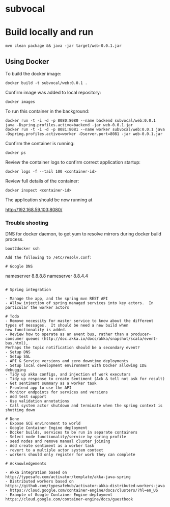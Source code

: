 subvocal
========

# Build locally and run

```
mvn clean package && java -jar target/web-0.0.1.jar
```

## Using Docker

To build the docker image:

```
docker build -t subvocal/web:0.0.1 .
```

Confirm image was added to local repository:

```
docker images
```

To run this container in the background:

```
docker run -t -i -d -p 8080:8080 --name backend subvocal/web:0.0.1 java -Dspring.profiles.active=backend -jar web-0.0.1.jar
docker run -t -i -d -p 8081:8081 --name worker subvocal/web:0.0.1 java -Dspring.profiles.active=worker -Dserver.port=8081 -jar web-0.0.1.jar
```

Confirm the container is running:

```
docker ps
```

Review the container logs to confirm correct application startup:

```
docker logs -f --tail 100 <container-id>
```

Review full details of the container:

```
docker inspect <container-id>
```

The application should be now running at

http://192.168.59.103:8080/

### Trouble shooting
DNS for docker daemon, to get yum to resolve mirrors during docker build process.
```
boot2docker ssh

Add the following to /etc/resolv.conf:

# Google DNS
```
nameserver 8.8.8.8
nameserver 8.8.4.4
```

# Spring integration

- Manage the app, and the spring mvn REST API
- Allow injection of spring managed services into key actors.  In particular the worker actors

# Todo
- Remove necessity for master service to know about the different types of messages.  It should be need a new build when
new functionality is added.
- Review how to operate as an event bus, rather than a producer-consumer queues (http://doc.akka.io/docs/akka/snapshot/scala/event-bus.html),
Perhaps the topic notification should be a secondary event?
- Setup DNS
- Setup SSL
- API & Service versions and zero downtime deployments
- Setup local development environment with Docker allowing IDE debugging
- Tidy up akka configs, and injection of work executors
- Tidy up response to create Sentiment (Ack & tell not ask for result)
- Get sentiment summary as a worker task
- Frontend app to use the API
- Monitor endpoints for services and versions
- Add test support
- Use validation annotations
- Call system actor shutdown and terminate when the spring context is shutting down

# Done
- Expose GCE environment to world
- Google Container Engine deployment
- Docker builds, services to be run in separate containers
- Select node functionality/service by spring profile
- seed nodes and remove manual cluster joining
- Add create sentiment as a worker task
- revert to a multiple actor system context
- workers should only register for work they can complete

# Acknowledgements

- Akka integration based on http://typesafe.com/activator/template/akka-java-spring
- Distributed workers based on https://github.com/typesafehub/activator-akka-distributed-workers-java
- https://cloud.google.com/container-engine/docs/clusters/?hl=en_US
- Example of Google Container Engine deployment https://cloud.google.com/container-engine/docs/guestbook
